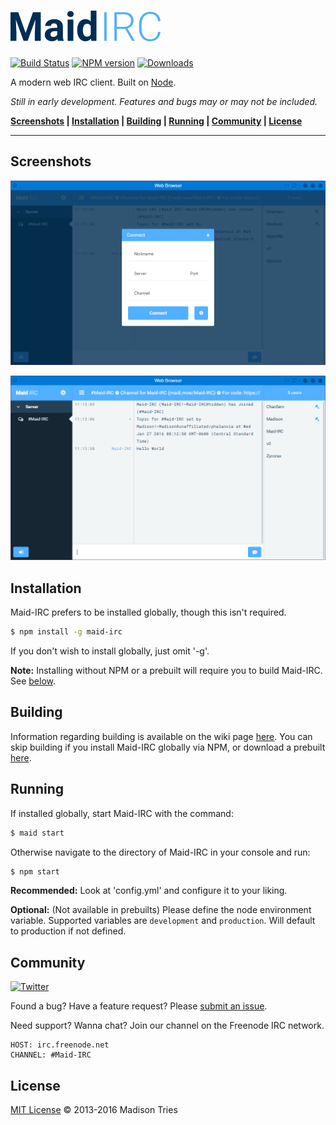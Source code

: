 [![Maid IRC](src/client/img/logo_medium.png)](https://github.com/Phalanxia/Maid-IRC "Maid-IRC")
==

[![Build Status](https://img.shields.io/travis/Phalanxia/Maid-IRC.svg?style=flat-square)](https://travis-ci.org/Phalanxia/Maid-IRC) [![NPM version](https://img.shields.io/npm/v/maid-irc.svg?style=flat-square)](https://www.npmjs.org/package/maid-irc) [![Downloads](https://img.shields.io/npm/dm/maid-irc.svg?style=flat-square)](https://www.npmjs.org/package/maid-irc)

A modern web IRC client. Built on [Node](https://nodejs.org).

*Still in early development. Features and bugs may or may not be included.*

**[Screenshots](#screenshots) | [Installation](#installation) | [Building](#building) | [Running](#running) | [Community](#community) | [License](#license)**

---

## Screenshots

![Connect](screenshots/login.png "Connection screen screenshot")

![Client](screenshots/client.png "Client screenshot")

## Installation

Maid-IRC prefers to be installed globally, though this isn't required.

```bash
$ npm install -g maid-irc
```

If you don't wish to install globally, just omit '-g'.

**Note:** Installing without NPM or a prebuilt will require you to build Maid-IRC. See [below](#building).

## Building

Information regarding building is available on the wiki page [here](https://github.com/Phalanxia/Maid-IRC/wiki/Building). You can skip building if you install Maid-IRC globally via NPM, or download a prebuilt [here](https://github.com/Phalanxia/Maid-IRC/releases).

## Running

If installed globally, start Maid-IRC with the command:

```bash
$ maid start
```

Otherwise navigate to the directory of Maid-IRC in your console and run:

```bash
$ npm start
```
**Recommended:** Look at 'config.yml' and configure it to your liking.

**Optional:** (Not available in prebuilts) Please define the node environment variable. Supported variables are `development` and `production`. Will default to production if not defined.

## Community

[![Twitter](https://img.shields.io/badge/Twitter-%40MaidIRC-55acee.svg?style=flat-square)](https://twitter.com/MaidIRC)

Found a bug? Have a feature request? Please [submit an issue](https://github.com/Phalanxia/Maid-IRC/issues).

Need support? Wanna chat? Join our channel on the Freenode IRC network.

	HOST: irc.freenode.net
	CHANNEL: #Maid-IRC

## License

[MIT License](LICENSE) © 2013-2016 Madison Tries
